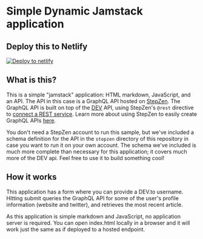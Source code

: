 # Simple Dynamic Jamstack application

## Deploy this to Netlify

[![Deploy to netlify](https://www.netlify.com/img/deploy/button.svg)](https://app.netlify.com/start/deploy?repository=https://github.com/stepzen-samples/deploy-to-netlify-btn-test)

## What is this?

This is a simple "jamstack" application: HTML markdown, JavaScript, and an API. The API in this case is a GraphQL API hosted on [StepZen](https://stepzen.com). The GraphQL API is built on top of the [DEV](https://dev.to/) API, using StepZen's `@rest` directive to [connect a REST service](https://stepzen.com/docs/features/connect-a-rest-service). Learn more about using StepZen to easily create GraphQL APIs [here](https://stepzen.com/docs/what-is-stepzen).

You don't need a StepZen account to run this sample, but we've included a schema definition for the API in the `stepzen` directory of this repository in case you want to run it on your own account. The schema we've included is much more complete than necessary for this application; it covers much more of the DEV api. Feel free to use it to build something cool!

## How it works
This application has a form where you can provide a DEV.to username. Hitting submit queries the GraphQL API for some of the user's profile information (website and twitter), and retrieves the most recent article. 

As this application is simple markdown and JavaScript, no application server is required. You can open index.html locally in a browser and it will work just the same as if deployed to a hosted endpoint. 
